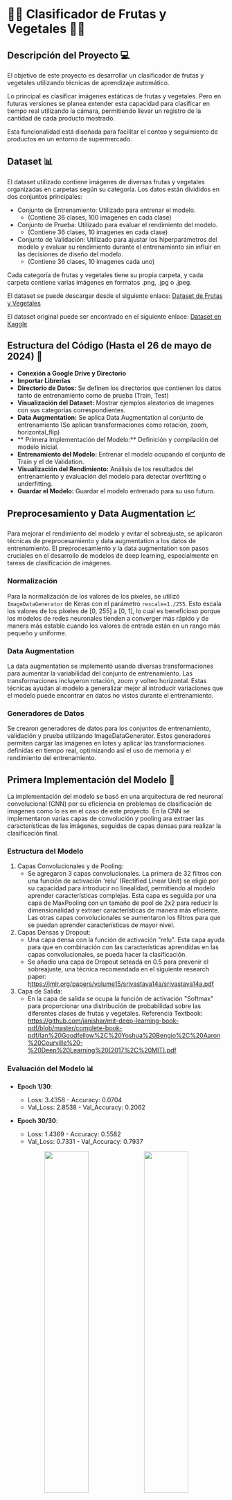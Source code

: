 # 🥭🍎 Clasificador de Frutas y Vegetales 🥦🍌

## Descripción del Proyecto 💻
El objetivo de este proyecto es desarrollar un clasificador de frutas y vegetales utilizando técnicas de aprendizaje automático.

Lo principal es clasificar imágenes estáticas de frutas y vegetales. Pero en futuras versiones se planea extender esta capacidad para clasificar en tiempo real utilizando la cámara, permitiendo llevar un registro de la cantidad de cada producto mostrado. 

Esta funcionalidad está diseñada para facilitar el conteo y seguimiento de productos en un entorno de supermercado.

## Dataset 📊
El dataset utilizado contiene imágenes de diversas frutas y vegetales organizadas en carpetas según su categoría. Los datos están divididos en dos conjuntos principales:

- Conjunto de Entrenamiento: Utilizado para entrenar el modelo.
    - (Contiene 36 clases, 100 imagenes en cada clase)
- Conjunto de Prueba: Utilizado para evaluar el rendimiento del modelo.
    - (Contiene 36 clases, 10 imagenes en cada clase)
- Conjunto de Validación: Utilizado para ajustar los hiperparámetros del modelo y evaluar su rendimiento durante el entrenamiento sin influir en las decisiones de diseño del modelo.
    - (Contiene 36 clases, 10 imagenes cada uno)
  
Cada categoría de frutas y vegetales tiene su propia carpeta, y cada carpeta contiene varias imágenes en formatos .png, .jpg o .jpeg.

El dataset se puede descargar desde el siguiente enlace: 
[Dataset de Frutas y Vegetales](https://drive.google.com/drive/folders/1Jkadebp3GhvkF-c1rBmxgevV6G_3diNX?usp=sharing)

El dataset original puede ser encontrado en el siguiente enlace:
[Dataset en Kaggle](https://www.kaggle.com/datasets/kritikseth/fruit-and-vegetable-image-recognition)

## Estructura del Código (Hasta el 26 de mayo de 2024) 📁
- **Conexión a Google Drive y Directorio**
- **Importar Librerías**
- **Directorio de Datos:** Se definen los directorios que contienen los datos tanto de entrenamiento como de prueba (Train, Test)
- **Visualización del Dataset:** Mostrar ejemplos aleatorios de imagenes con sus categorías correspondientes.
- **Data Augmentation:** Se aplica Data Augmentation al conjunto de entrenamiento (Se aplican transformaciones como rotación, zoom,  horizontal_flip)
- ** Primera Implementación del Modelo:** Definición y compilación del modelo inicial.
- **Entrenamiento del Modelo:** Entrenar el modelo ocupando el conjunto de Train y el de Validation.
- **Visualización del Rendimiento:** Análisis de los resultados del entrenamiento y evaluación del modelo para detectar overfitting o underfitting.
- **Guardar el Modelo:** Guardar el modelo entrenado para su uso futuro.

## Preprocesamiento y Data Augmentation 📈
Para mejorar el rendimiento del modelo y evitar el sobreajuste, se aplicaron técnicas de preprocesamiento y data augmentation a los datos de entrenamiento. El preprocesamiento y la data augmentation son pasos cruciales en el desarrollo de modelos de deep learning, especialmente en tareas de clasificación de imágenes.

### Normalización
Para la normalización de los valores de los píxeles, se utilizó `ImageDataGenerator` de Keras con el parámetro `rescale=1./255`. Esto escala los valores de los píxeles de [0, 255] a [0, 1], lo cual es beneficioso porque los modelos de redes neuronales tienden a converger más rápido y de manera más estable cuando los valores de entrada están en un rango más pequeño y uniforme.

### Data Augmentation
La data augmentation se implementó usando diversas transformaciones para aumentar la variabilidad del conjunto de entrenamiento. Las transformaciones incluyeron rotación, zoom y volteo horizontal. Estas técnicas ayudan al modelo a generalizar mejor al introducir variaciones que el modelo puede encontrar en datos no vistos durante el entrenamiento.

### Generadores de Datos
Se crearon generadores de datos para los conjuntos de entrenamiento, validación y prueba utilizando ImageDataGenerator. Estos generadores permiten cargar las imágenes en lotes y aplicar las transformaciones definidas en tiempo real, optimizando así el uso de memoria y el rendimiento del entrenamiento.


## Primera Implementación del Modelo 🧠
La implementación del modelo se basó en una arquitectura de red neuronal convolucional (CNN) por su eficiencia en problemas de clasificación de imagenes como lo es en el caso de este proyecto.
En la CNN se implementaron varias capas de convolución y pooling ara extraer las características de las imágenes, seguidas de capas densas para realizar la clasificación final.

### Estructura del Modelo
1. Capas Convolucionales y de Pooling:
    - Se agregaron 3 capas convolucionales. La primera de 32 filtros con una función de activación 'relu' (Rectified Linear Unit) se eligió por su capacidad para introducir no linealidad, permitiendo al modelo aprender características complejas. Esta capa es seguida por una capa de MaxPooling con un tamaño de pool de 2x2 para reducir la dimensionalidad y extraer características de manera más eficiente. Las otras capas convolucionales se aumentaron los filtros para que se puedan aprender características de mayor nivel.
2. Capas Densas y Dropout:
    - Una capa densa con la función de activación "relu". Esta capa ayuda para que en combinación con las características aprendidas en las capas convolucionales, se pueda hacer la clasificación.
    - Se añadio una capa de Dropout seteada en 0.5 para prevenir el sobreajuste, una técnica recomendada en el siguiente research paper: https://jmlr.org/papers/volume15/srivastava14a/srivastava14a.pdf
3. Capa de Salida:
    - En la capa de salida se ocupa la función de activación "Softmax" para proporcionar una distribución de probabilidad sobre las diferentes clases de frutas y vegetales. Referencia Textbook: https://github.com/janishar/mit-deep-learning-book-pdf/blob/master/complete-book-pdf/Ian%20Goodfellow%2C%20Yoshua%20Bengio%2C%20Aaron%20Courville%20-%20Deep%20Learning%20(2017%2C%20MIT).pdf

### Evaluación del Modelo 📊
- **Epoch 1/30**:
  - Loss: 3.4358 - Accuracy: 0.0704
  - Val_Loss: 2.8538 - Val_Accuracy: 0.2062

- **Epoch 30/30**:
  - Loss: 1.4369 - Accuracy: 0.5582
  - Val_Loss: 0.7331 - Val_Accuracy: 0.7937
<p align="center">
  <img src="https://github.com/Caceres-A01706972/FruitsVegetables/assets/83652905/0f0d7a52-2b17-40d7-9772-b7d68b02bdd1" width="45%" />
  <img src="https://github.com/Caceres-A01706972/FruitsVegetables/assets/83652905/e42aff90-14e7-4b58-afd0-53008fa531b4" width="45%" />
</p>

### Análisis del Rendimiento del Modelo
El entrenamiento mostró una mejora continua en la precisión tanto en el conjunto de entrenamiento como en el de validación.
- Inicialmente, se puede observar un underfitting inicial ya que la precisión es muy baja en ambos conjuntos.
- Finalmente, se puede observar un progreso hacia el Overfitting ya que el aumento en la precisión del Train junto con una tasa de mejora más lenta en el conjunto de Validation. Esto significa que el modelo estaba empezando a hacer Overfitting.
    - El Overfitting significa que el modelo se esta ajustando demasiado a lso datos de Training, (podríamos decir que esta memorizando), esto afecta negativamente su rendimientoe en datos no vistos. Lo que en nuestra clasificación final cuando querramos darle una imágen cualquiera (sacada de internet, o una real) tendrá un rendimiento negativo incapaz de clasificar que fruta o vegetal es.

### Posibles Soluciones para Mejorar el Rendimiento 🚀
1. Aumentar el Data Augmentation: Incrementar las transformaciones aplicadas a las imágenes de entrenamiento para que el modelo vea una mayor variedad de datos.
2. Transfer Learning con MobileNet: Usar modelos preentrenados como MobileNet para mejorar el rendimiento del clasificador, aprovechando características ya aprendidas de grandes datasets.
    - **Se explorará esta opción de Solución para mejorar el Modelo**.

## Siguientes Pasos
- **Segunda Implementación del Modelo**: Explorar la implementación de Transfer Learning con MobileNet.
- Implementar Interfaz para facilitar el uso del modelo ya entrenado.

